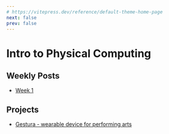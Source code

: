 ```yaml
---
# https://vitepress.dev/reference/default-theme-home-page
next: false
prev: false
---
```


# Intro to Physical Computing

## Weekly Posts

- [Week 1](./week-1)

## Projects

- [Gestura - wearable device for performing arts](./gestura)
